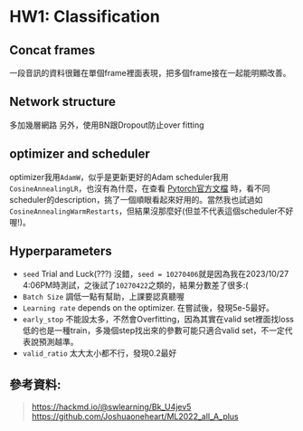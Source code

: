 # HW1: Classification

## Concat frames
一段音訊的資料很難在單個frame裡面表現，把多個frame接在一起能明顯改善。

## Network structure
多加幾層網路
另外，使用BN跟Dropout防止over fitting

## optimizer and scheduler
optimizer我用`AdamW`，似乎是更新更好的Adam
scheduler我用`CosineAnnealingLR`，也沒有為什麼，在查看 [Pytorch官方文檔](https://pytorch.org/docs/stable/optim.html?highlight=optim#module-torch.optim) 時，看不同scheduler的description，挑了一個順眼看起來好用的。當然我也試過如`CosineAnnealingWarmRestarts`，但結果沒那麼好(但並不代表這個scheduler不好喔!)。

## Hyperparameters
+ `seed` Trial and Luck(???) 沒錯，`seed = 10270406`就是因為我在2023/10/27 4:06PM時測試，之後試了`10270422`之類的，結果分數差了很多:(
+ `Batch Size` 調低一點有幫助，上課要認真聽喔
+ `Learning rate` depends on the optimizer. 在嘗試後，發現5e-5最好。
+ `early_stop` 不能設太多，不然會Overfitting，因為其實在valid set裡面找loss低的也是一種train，多幾個step找出來的參數可能只適合valid set，不一定代表說預測越準。
+ `valid_ratio` 太大太小都不行，發現0.2最好

## 參考資料:
> https://hackmd.io/@swlearning/Bk_U4jev5
> https://github.com/Joshuaoneheart/ML2022_all_A_plus